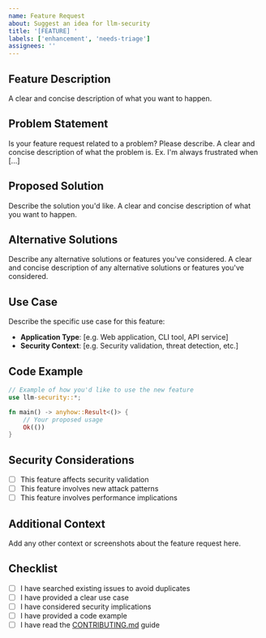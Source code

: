 ```yaml
---
name: Feature Request
about: Suggest an idea for llm-security
title: '[FEATURE] '
labels: ['enhancement', 'needs-triage']
assignees: ''
---
```


## Feature Description
A clear and concise description of what you want to happen.

## Problem Statement
Is your feature request related to a problem? Please describe.
A clear and concise description of what the problem is. Ex. I'm always frustrated when [...]

## Proposed Solution
Describe the solution you'd like.
A clear and concise description of what you want to happen.

## Alternative Solutions
Describe any alternative solutions or features you've considered.
A clear and concise description of any alternative solutions or features you've considered.

## Use Case
Describe the specific use case for this feature:
- **Application Type**: [e.g. Web application, CLI tool, API service]
- **Security Context**: [e.g. Security validation, threat detection, etc.]

## Code Example
```rust
// Example of how you'd like to use the new feature
use llm-security::*;

fn main() -> anyhow::Result<()> {
    // Your proposed usage
    Ok(())
}
```

## Security Considerations
- [ ] This feature affects security validation
- [ ] This feature involves new attack patterns
- [ ] This feature involves performance implications

## Additional Context
Add any other context or screenshots about the feature request here.

## Checklist
- [ ] I have searched existing issues to avoid duplicates
- [ ] I have provided a clear use case
- [ ] I have considered security implications
- [ ] I have provided a code example
- [ ] I have read the [CONTRIBUTING.md](CONTRIBUTING.md) guide
